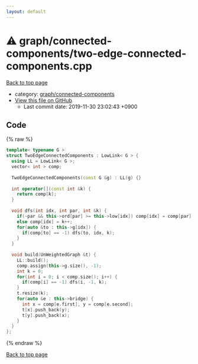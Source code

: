```yaml
---
layout: default
---
```


<!-- mathjax config similar to math.stackexchange -->
<script type="text/javascript" async
  src="https://cdnjs.cloudflare.com/ajax/libs/mathjax/2.7.5/MathJax.js?config=TeX-MML-AM_CHTML">
</script>
<script type="text/x-mathjax-config">
  MathJax.Hub.Config({
    TeX: { equationNumbers: { autoNumber: "AMS" }},
    tex2jax: {
      inlineMath: [ ['$','$'] ],
      processEscapes: true
    },
    "HTML-CSS": { matchFontHeight: false },
    displayAlign: "left",
    displayIndent: "2em"
  });
</script>

<script type="text/javascript" src="https://cdnjs.cloudflare.com/ajax/libs/jquery/3.4.1/jquery.min.js"></script>
<script src="https://cdn.jsdelivr.net/npm/jquery-balloon-js@1.1.2/jquery.balloon.min.js" integrity="sha256-ZEYs9VrgAeNuPvs15E39OsyOJaIkXEEt10fzxJ20+2I=" crossorigin="anonymous"></script>
<script type="text/javascript" src="../../../assets/js/copy-button.js"></script>
<link rel="stylesheet" href="../../../assets/css/copy-button.css" />


# :warning: graph/connected-components/two-edge-connected-components.cpp
<a href="../../../index.html">Back to top page</a>

* category: <a href="../../../index.html#3a7c46e10de1b2cce1293b2074b86f0a">graph/connected-components</a>
* <a href="{{ site.github.repository_url }}/blob/master/graph/connected-components/two-edge-connected-components.cpp">View this file on GitHub</a>
    - Last commit date: 2019-11-30 23:02:43 +0900




## Code
{% raw %}
```cpp
template< typename G >
struct TwoEdgeConnectedComponents : LowLink< G > {
  using LL = LowLink< G >;
  vector< int > comp;
 
  TwoEdgeConnectedComponents(const G &g) : LL(g) {}
 
  int operator[](const int &k) {
    return comp[k];
  }
 
  void dfs(int idx, int par, int &k) {
    if(~par && this->ord[par] >= this->low[idx]) comp[idx] = comp[par];
    else comp[idx] = k++;
    for(auto &to : this->g[idx]) {
      if(comp[to] == -1) dfs(to, idx, k);
    }
  }
 
  void build(UnWeightedGraph &t) {
    LL::build();
    comp.assign(this->g.size(), -1);
    int k = 0;
    for(int i = 0; i < comp.size(); i++) {
      if(comp[i] == -1) dfs(i, -1, k);
    }
    t.resize(k);
    for(auto &e : this->bridge) {
      int x = comp[e.first], y = comp[e.second];
      t[x].push_back(y);
      t[y].push_back(x);
    }
  }
};

```
{% endraw %}

<a href="../../../index.html">Back to top page</a>

